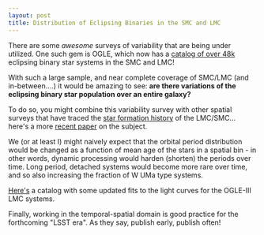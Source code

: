 ```yaml
---
layout: post
title: Distribution of Eclipsing Binaries in the SMC and LMC
---
```


There are some *awesome* surveys of variability that are being under utilized. One such gem is OGLE, which now has a [catalog of over 48k](https://arxiv.org/abs/1612.06394) eclipsing binary star systems in the SMC and LMC!

With such a large sample, and near complete coverage of SMC/LMC (and in-between....) it would be amazing to see: **are there variations of the eclipsing binary star population over an entire galaxy?**

To do so, you might combine this variability survey with other spatial surveys that have traced the [star formation history](https://arxiv.org/abs/0908.1422) of the LMC/SMC... here's a more [recent paper](https://arxiv.org/abs/1501.05347) on the subject.

We (or at least I) might naively expect that the orbital period distribution would be changed as a function of mean age of the stars in a spatial bin - in other words, dynamic processing would harden (shorten) the periods over time. Long period, detached systems would become more rare over time, and so also increasing the fraction of W UMa type systems.

[Here's](https://arxiv.org/abs/1703.10597) a catalog with some updated fits to the light curves for the OGLE-III LMC systems.

Finally, working in the temporal-spatial domain is good practice for the forthcoming "LSST era". As they say, publish early, publish often!
